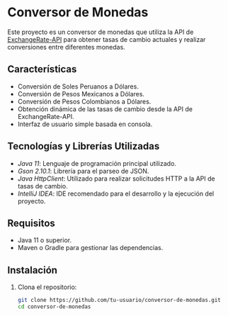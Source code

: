 # Conversor de Monedas

Este proyecto es un conversor de monedas que utiliza la API de [ExchangeRate-API](https://www.exchangerate-api.com/) para obtener tasas de cambio actuales y realizar conversiones entre diferentes monedas.

## Características

- Conversión de Soles Peruanos a Dólares.
- Conversión de Pesos Mexicanos a Dólares.
- Conversión de Pesos Colombianos a Dólares.
- Obtención dinámica de las tasas de cambio desde la API de ExchangeRate-API.
- Interfaz de usuario simple basada en consola.

## Tecnologías y Librerías Utilizadas

- *Java 11*: Lenguaje de programación principal utilizado.
- *Gson 2.10.1*: Librería para el parseo de JSON.
- *Java HttpClient*: Utilizado para realizar solicitudes HTTP a la API de tasas de cambio.
- *IntelliJ IDEA*: IDE recomendado para el desarrollo y la ejecución del proyecto.

## Requisitos

- Java 11 o superior.
- Maven o Gradle para gestionar las dependencias.

## Instalación

1. Clona el repositorio:
   ```sh
   git clone https://github.com/tu-usuario/conversor-de-monedas.git
   cd conversor-de-monedas
